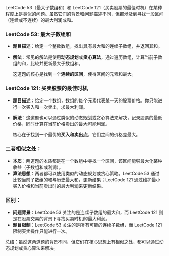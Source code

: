 LeetCode 53（最大子数组和）和 LeetCode 121（买卖股票的最佳时机）在某种程度上是类似的问题。虽然它们的背景和问题描述不同，但都涉及到寻找一段区间（连续或不连续）的最大利润或和。

### LeetCode 53: 最大子数组和
- **题目描述**：给定一个整数数组，找出具有最大和的连续子数组，并返回其和。
- **解法**：常见的解法是使用**动态规划**或**贪心算法**，通过遍历数组，计算当前子数组的和，比较并更新最大子数组和。
  
  这道题的核心是找到一个**连续的区间**，使得区间的元素和最大。

### LeetCode 121: 买卖股票的最佳时机
- **题目描述**：给定一个数组，数组的每个元素代表某一天的股票价格。你只能进行一次买入和一次卖出，求最大利润。
- **解法**：这道题也可以通过类似的动态规划或贪心算法来解决，记录股票的最低价格，同时计算在当前价格卖出的最大可能利润。
  
  核心在于找到一个最优的**买入和卖出点**，它们之间的价格差最大。

### 二者相似之处：
- **本质**：两道题的本质都是在一个数组中寻找一个区间，该区间能够最大化某种收益（子数组和或利润）。
- **算法思想**：两者都可以使用类似的动态规划或贪心策略。LeetCode 53 通过比较当前子数组的和与历史最大和，更新结果；LeetCode 121 通过维护最小买入价格和当前卖出时的最大利润来更新结果。
  
### 区别：
- **问题背景**：LeetCode 53 关注的是连续子数组的最大和，而 LeetCode 121 则是在股票交易的背景下寻找买卖时机的最大利润。
- **题目限制**：LeetCode 53 关注的是所有可能的连续子数组，而 LeetCode 121 限制买卖操作只能进行一次。

总结：虽然这两道题的背景不同，但它们在核心思想上有相似之处，都可以通过动态规划或贪心算法来解决。